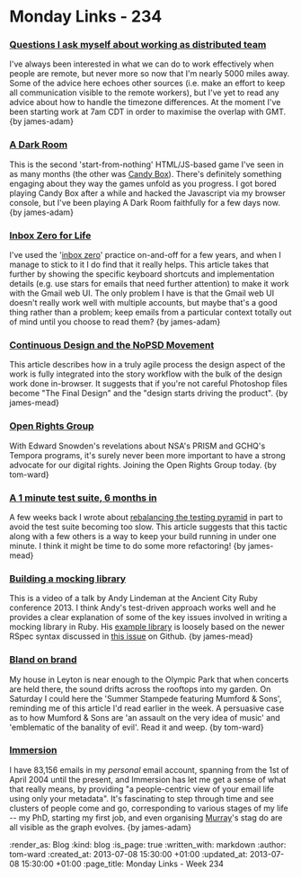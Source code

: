 Monday Links - 234
============

### [Questions I ask myself about working as distributed team](http://joel.is/post/54284926855/questions-i-ask-myself-about-working-as-distributed)

I've always been interested in what we can do to work effectively when people are remote, but never more so now that I'm nearly 5000 miles away. Some of the advice here echoes other sources (i.e. make an effort to keep all communication visible to the remote workers), but I've yet to read any advice about how to handle the timezone differences. At the moment I've been starting work at 7am CDT in order to maximise the overlap with GMT. {by james-adam}


### [A Dark Room](http://adarkroom.doublespeakgames.com/)

This is the second 'start-from-nothing' HTML/JS-based game I've seen in as many months (the other was [Candy Box](http://candies.aniwey.net/)). There's definitely something engaging about they way the games unfold as you progress. I got bored playing Candy Box after a while and hacked the Javascript via my browser console, but I've been playing A Dark Room faithfully for a few days now. {by james-adam}


### [Inbox Zero for Life](http://xph.us/2013/01/22/inbox-zero-for-life.html)

I've used the '[inbox zero](http://inboxzero.com/)' practice on-and-off for a few years, and when I manage to stick to it I do find that it really helps. This article takes that further by showing the specific keyboard shortcuts and implementation details (e.g. use stars for emails that need further attention) to make it work with the Gmail web UI. The only problem I have is that the Gmail web UI doesn't really work well with multiple accounts, but maybe that's a good thing rather than a problem; keep emails from a particular context totally out of mind until you choose to read them? {by james-adam}


### [Continuous Design and the NoPSD Movement](http://thoughtworks.github.io/p2/issue02/continuous-design.html)

This article describes how in a truly agile process the design aspect of the work is fully integrated into the story workflow with the bulk of the design work done in-browser. It suggests that if you're not careful Photoshop files become "The Final Design" and the "design starts driving the product". {by james-mead}


### [Open Rights Group](http://www.openrightsgroup.org/)

With Edward Snowden's revelations about NSA's PRISM and GCHQ's Tempora programs, it's surely never been more important to have a strong advocate for our digital rights.  Joining the Open Rights Group today. {by tom-ward}


### [A 1 minute test suite, 6 months in](http://pivotallabs.com/a-1-minute-test-suite-6-months-in/)

A few weeks back I wrote about [rebalancing the testing pyramid](/week-229#rebalancing-the-testing-pyramid) in part to avoid the test suite becoming too slow. This article suggests that this tactic along with a few others is a way to keep your build running in under one minute. I think it might be time to do some more refactoring! {by james-mead}


### [Building a mocking library](https://www.youtube.com/watch?v=2aYdtS7FZJA)

This is a video of a talk by Andy Lindeman at the Ancient City Ruby conference 2013. I think Andy's test-driven approach works well and he provides a clear explanation of some of the key issues involved in writing a mocking library in Ruby. His [example library](https://github.com/alindeman/ancient_mock) is loosely based on the newer RSpec syntax discussed in [this issue](https://github.com/rspec/rspec-mocks/issues/153) on Github. {by james-mead}


### [Bland on brand](http://zenbullets.com/blog/?p=1738)

My house in Leyton is near enough to the Olympic Park that when concerts are held there, the sound drifts across the rooftops into my garden.  On Saturday I could here the 'Summer Stampede featuring Mumford & Sons', reminding me of this article I'd read earlier in the week.  A persuasive case as to how Mumford & Sons are 'an assault on the very idea of music' and 'emblematic of the banality of evil'.  Read it and weep.  {by tom-ward}


### [Immersion](https://immersion.media.mit.edu/)

I have 83,156 emails in my *personal* email account, spanning from the 1st of April 2004 until the present, and Immersion has let me get a sense of what that really means, by providing "a people-centric view of your email life using only your metadata". It's fascinating to step through time and see clusters of people come and go, corresponding to various stages of my life -- my PhD, starting my first job, and even organising [Murray](http://h-lame.com)'s stag do are all visible as the graph evolves. {by james-adam}


:render_as: Blog
:kind: blog
:is_page: true
:written_with: markdown
:author: tom-ward
:created_at: 2013-07-08 15:30:00 +01:00
:updated_at: 2013-07-08 15:30:00 +01:00
:page_title: Monday Links - Week 234
